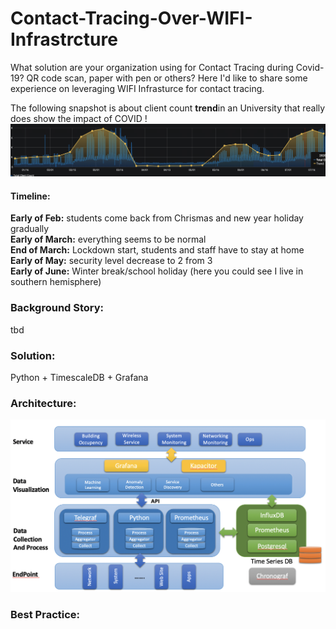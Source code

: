 # Contact-Tracing-Over-WIFI-Infrastrcture
What solution are your organization using for Contact Tracing during Covid-19? QR code scan, paper with pen or others?
Here I'd like to share some experience on leveraging WIFI Infrasturce for contact tracing.

The following snapshot is about client count **trend**in an University that really does show the impact of COVID !
<img src="https://raw.githubusercontent.com/Ivanjin-king/Contact-Tracing-By-WIFI-Infrastrcture/master/pic/Screen%20Shot%202020-09-04%20at%208.39.13%20PM.png">
#### Timeline:
**Early of Feb:** students come back from Chrismas and new year holiday gradually<br />
**Early of March:** everything seems to be normal<br />
**End of March:** Lockdown start, students and staff have to stay at home <br />
**Early of May:** security level decrease to 2 from 3<br />
**Early of June:** Winter break/school holiday (here you could see I live in southern hemisphere)<br />

### Background Story:
tbd

### Solution:
Python + TimescaleDB + Grafana

### Architecture:
<img src="https://raw.githubusercontent.com/Ivanjin-king/Contact-Tracing-By-WIFI-Infrastrcture/master/pic/Screen%20Shot%202020-09-04%20at%209.37.19%20PM.png">

### Best Practice:
